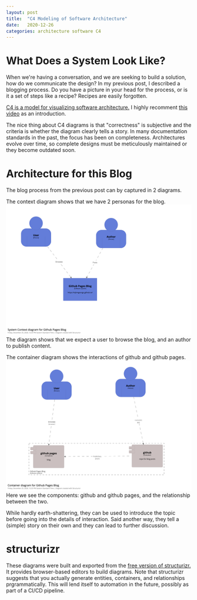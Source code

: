 ```yaml
---
layout: post
title:  "C4 Modeling of Software Architecture"
date:   2020-12-26
categories: architecture software C4
---
```


# What Does a System Look Like?

When we're having a conversation, and we are seeking to build a 
solution, how do we communicate the design? In my previous post,
I described a blogging process. Do you have a picture in your head
for the process, or is it a set of steps like a recipe? Recipes
are easily forgotten.

[C4 is a model for visualizing software architecture.](https://c4model.com/) I highly recomment [this video](https://www.youtube.com/watch?v=x2-rSnhpw0g&feature=emb_logo) as an introduction.

The nice thing about C4 diagrams is that "correctness" is subjective
and the criteria is whether the diagram clearly tells a story. In 
many documentation standards in the past, the focus has been on 
completeness. Architectures evolve over time, so complete designs
must be meticulously maintained or they become outdated soon.

# Architecture for this Blog

The blog process from the previous post can by captured 
in 2 diagrams.

The context diagram shows that we have 2 personas for the blog.
![blog context diagram](/images/2020/12/structurizr-61862-InitialContext.png)
The diagram shows that we expect a user to browse the blog, and 
an author to publish content.

The container diagram shows the interactions of github and 
github pages.
![blog container diagram](/images/2020/12/structurizr-61862-initialContainer.png) 
Here we see the components: github and github pages, and the 
relationship between the two.

While hardly earth-shattering, they can be used to introduce the 
topic before going into the details of interaction. Said another
way, they tell a (simple) story on their own and they can lead
to further discussion.

# structurizr

These diagrams were built and exported from the [free version of
structurizr.](https://structurizr.com/) It provides 
browser-based editors to build diagrams. Note that structurizr 
suggests that you actually generate entities, containers, 
and relationships prgrammatically. This will lend itself to
automation in the future, possibly as part of a CI/CD pipeline.